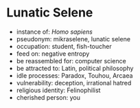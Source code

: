 # Lunatic Selene
- instance of: *Homo sapiens*
- pseudonym: mikraselene, lunatic selene
- occupation: student, fish-toucher
- feed on: negative entropy
- be reassembled for: computer science
- be attracted to: Latin, political philosophy
- idle processes: Paradox, Touhou, Arcaea
- vulnerability: deception, irrational hatred
- religious identity: Felinophilist
- cherished person: you
